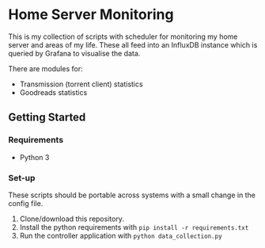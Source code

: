 # Home Server Monitoring

This is my collection of scripts with scheduler for monitoring my home server and areas of my life. These all feed into an InfluxDB instance which is queried by Grafana to visualise the data.

There are modules for:

* Transmission (torrent client) statistics
* Goodreads statistics

## Getting Started

### Requirements

* Python 3 

### Set-up

These scripts should be portable across systems with a small change in the config file.

1. Clone/download this repository.
2. Install the python requirements with `pip install -r requirements.txt` 
3. Run the controller application with `python data_collection.py` 

